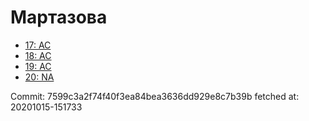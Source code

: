 # Мартазова
- [17: AC](17.md)
- [18: AC](18.md)
- [19: AC](19.md)
- [20: NA](20.md)

Commit: 7599c3a2f74f40f3ea84bea3636dd929e8c7b39b
 fetched at: 20201015-151733
